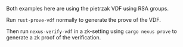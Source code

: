 Both examples here are using the pietrzak VDF using RSA groups.

Run `rust-prove-vdf` normally to generate the prove of the VDF.

Then run `nexus-verify-vdf` in a zk-setting using `cargo nexus prove` to generate a zk proof of the verification.